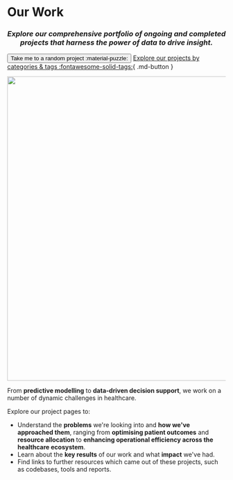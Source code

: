 # Our Work
<h3 align="center"><i>Explore our comprehensive portfolio of ongoing and completed projects that harness the power of data to drive insight.</i></h3>

<script>
    var sites = ['p52_processmining.md', 'ratings-and-reviews.md', 'p34_hypergraphs.md', 'p24_lime.md', 'long-stay.md', 'bed-allocation.md', 'c250_nhscorpus.md', 'data-lens.md', 'pets.md', 'p12_synthvae.md', 'ct-alignment.md', 'nhs-resolution.md', 'renal-health-prediction.md', 'ambulance-delay-predictor.md', 'p32_phmdiabetes.md', 'p61_mmfair.md', 'ai-dictionary.md', 'casestudy-recruitment-shortlisting.md', 'nursing-placement-optimisation.md', 'p22_txtrayalign.md', 'ds278_Assurance_Research_Path.md', 'c399_privfinger.md', 'p31_txtrayalign2.md', 'p23_stm.md', 'c245_synpath.md', 'ai-ethics.md', 'p33_patientsafetylms.md', 'p11_synpathdiabetes.md', 'ai-deep-dive.md', 'p14_mcr.md', 'p41_nhssynth.md', 'p51_privconcerns.md', 'parkinsons-detection.md', 'adrenal-lesions.md', 'p43_medcat.md', 'synthetic-data-pipeline.md', 'ds251_RAG.md', 'p42_mortalityhypergraphs.md', 'index.md', 'long-stay-baseline.md', 'a_and_e_forecasting_tool.md', 'casestudy-synthetic-data-pipeline.md', 'c338_poud.md', 'ai-skunkworks.md', 'sde_data_validation.md', 'open-safely.md', 'swpclab.md', 'c339_sas.md', 'ds255_privacyfp.md', 'p21_synthvae.md', 'ds218_rap_community_of_practice.md', 'data-linkage-hub/index.md', 'data-linkage-hub/linkage-projects/qaf.md', 'data-linkage-hub/linkage-projects/mps-handbook.md', 'data-linkage-hub/linkage-projects/better-matching.md', 'data-linkage-hub/linkage-projects/cop.md'];

    function randomSite() {
        var i = parseInt(Math.random() * sites.length);
        location.href = sites[i];
    }
</script>

<button class="hero md-button md-button--primary" onclick="randomSite()" >Take me to a random project :material-puzzle:</button> [Explore our projects by categories & tags :fontawesome-solid-tags:](./tags.md){ .md-button }


<p align="center">
  <img src="../images/ourwork.jpeg" width=700 alt="" ></img>
</p>

From **predictive modelling** to **data-driven decision support**, we work on a number of dynamic challenges in healthcare.

Explore our project pages to:

* Understand the **problems** we're looking into and **how we've approached them**, ranging from **optimising patient outcomes** and **resource allocation** to **enhancing operational efficiency across the healthcare ecosystem**.
* Learn about the **key results** of our work and what **impact** we've had.
* Find links to further resources which came out of these projects, such as codebases, tools and reports.
